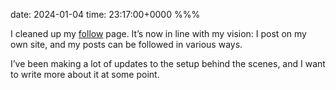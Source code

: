 date: 2024-01-04
time: 23:17:00+0000
%%%

I cleaned up my [follow](/follow/) page. It’s now in line with my vision: I post on my own site, and my posts can be followed in various ways.

I’ve been making a lot of updates to the setup behind the scenes, and I want to write more about it at some point.
